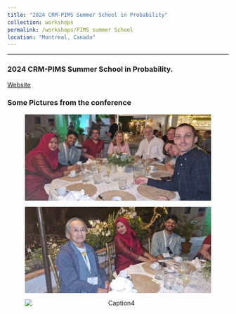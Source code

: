 ```yaml
---
title: "2024 CRM-PIMS Summer School in Probability"
collection: workshops
permalink: /workshops/PIMS summer School
location: "Montreal, Canada"
---
```


---

### 2024 CRM-PIMS Summer School in Probability.

[Website](https://personal.math.ubc.ca/~angel/ssprob24/)

### Some Pictures from the conference

<div style="text-align: center;">
    <figure>
        <img src="/files/20240626_230832.jpg" alt="Caption2" style="width: 800px; display: block; margin: 0 auto;">
        <figcaption></figcaption>
    </figure>
</div>    

<div style="text-align: center;">
    <figure>
        <img src="/files/20240626_230841.jpg" alt="Caption3" style="width: 800px; display: block; margin: 0 auto;">
        <figcaption></figcaption>
    </figure>
</div>

<div style="text-align: center;"> 
    <figure>
        <img src="/files/IMAG_OPSFA1.jpg" alt="Caption4" style="width: 800px; display: block; margin: 0 auto;">
        <figcaption></figcaption>
    </figure>
</div>








